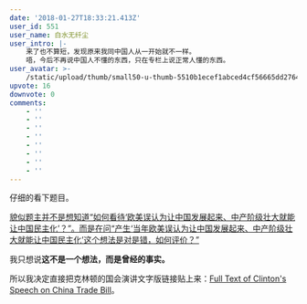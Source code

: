```yaml
---
date: '2018-01-27T18:33:21.413Z'
user_id: 551
user_name: 白水无纤尘
user_intro: |-
    来了也不算短，发现原来我同中国人从一开始就不一样。
    唔，今后不再说中国人不懂的东西，只在专栏上说正常人懂的东西。
user_avatar: >-
    /static/upload/thumb/small50-u-thumb-5510b1ecef1abced4cf56665dd276431cda38d3799a.png
upvote: 16
downvote: 0
comments:
    - ''
    - ''
    - ''
    - ''
    - ''
    - ''
    - ''
    - ''
---
```


仔细的看下题目。

<u>貌似题主并不是想知道“如何看待‘欧美误认为让中国发展起来、中产阶级壮大就能让中国民主化’？”。而是在问“产生‘当年欧美误认为让中国发展起来、中产阶级壮大就能让中国民主化’这个想法是对是错，如何评价？”</u>

我只想说**这不是一个想法，而是曾经的事实。**

所以我决定直接把克林顿的国会演讲文字版链接贴上来：[Full Text of Clinton's Speech on China Trade Bill](https://partners.nytimes.com/library/world/asia/030900clinton-china-text.html)。
